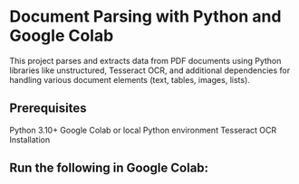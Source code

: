 # Document Parsing with Python and Google Colab
This project parses and extracts data from PDF documents using Python libraries like unstructured, Tesseract OCR, and additional dependencies for handling various document elements (text, tables, images, lists).

## Prerequisites
Python 3.10+
Google Colab or local Python environment
Tesseract OCR
Installation
## Run the following in Google Colab:
